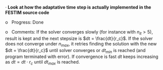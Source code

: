 · **Look at how the adaptative time step is actually implemented in the FESTIM source code**

o   Progress: Done

o   Comments: If the solver converges slowly (for instance with $n_{it} > 5$), result is kept and the next stepsize is $dt = \frac{dt}{r_c}$. If the solver does not converge under $n_{max}$, it retries finding the solution with the new $dt = \frac{dt}{r_c}$ until solver converges or $dt_{min}$ is reached (and program terminated with error). If convergence is fast $dt$ keeps increasing as $dt = dt\cdot r_c$ until $dt_{max}$ is reached.